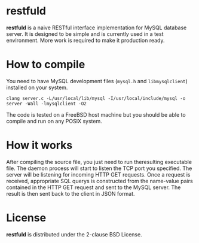 # restfuld
**restfuld** is a naive RESTful interface implementation for MySQL database server. 
It is designed to be simple and is currently used in a test environment. 
More work is required to make it production ready.

# How to compile
You need to have MySQL development files (`mysql.h` and `libmysqlclient`) installed on your system.

`clang server.c -L/usr/local/lib/mysql -I/usr/local/include/mysql -o server -Wall -lmysqlclient -O2`

The code is tested on a FreeBSD host machine but you should be able to compile and run on any POSIX system.

# How it works
After compiling the source file, you just need to run theresulting executable file. 
The daemon process will start to listen the TCP port you specified.
The server will be listening for incoming HTTP GET requests. 
Once a request is received, appropriate SQL querys is constructed from the name-value pairs contained in the HTTP GET request and sent to the MySQL server.
The result is then sent back to the client in JSON format.

# License
**restfuld** is distributed under the 2-clause BSD License.
